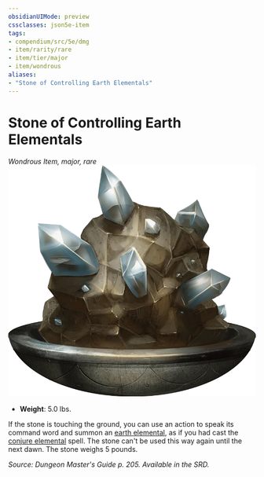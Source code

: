 ```yaml
---
obsidianUIMode: preview
cssclasses: json5e-item
tags:
- compendium/src/5e/dmg
- item/rarity/rare
- item/tier/major
- item/wondrous
aliases: 
- "Stone of Controlling Earth Elementals"
---
```

# Stone of Controlling Earth Elementals
*Wondrous Item, major, rare*  
![](https://raw.githubusercontent.com/5etools-mirror-2/5etools-img/main/items/DMG/Stone%20of%20Controlling%20Earth%20Elementals.webp#right)  

- **Weight**: 5.0 lbs.

If the stone is touching the ground, you can use an action to speak its command word and summon an [earth elemental](earth-elemental.md), as if you had cast the [conjure elemental](conjure-elemental.md) spell. The stone can't be used this way again until the next dawn. The stone weighs 5 pounds.

*Source: Dungeon Master's Guide p. 205. Available in the SRD.*